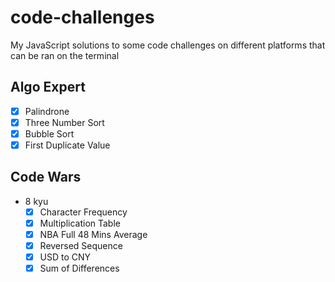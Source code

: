 # code-challenges
My JavaScript solutions to some code challenges on different platforms that can be ran on the terminal

## Algo Expert
- [x] Palindrone
- [x] Three Number Sort
- [x] Bubble Sort
- [x] First Duplicate Value
## Code Wars
- 8 kyu
	- [x] Character Frequency
	- [x] Multiplication Table
	- [x] NBA Full 48 Mins Average
	- [x] Reversed Sequence
	- [x] USD to CNY
	- [x] Sum of Differences